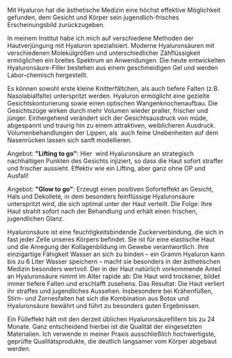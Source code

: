 Mit Hyaluron hat die ästhetische Medizin eine höchst effektive Möglichkeit gefunden, dem Gesicht und Körper sein jugendlich-frisches Erscheinungsbild zurückzugeben.

In meinem Institut habe ich mich auf verschiedene Methoden der Hautverjüngung mit Hyaluron spezialisiert. Moderne Hyaluronsäuren mit verschiedenen Molekülgrößen und unterschiedlicher Zähflüssigkeit ermöglichen ein breites Spektrum an Anwendungen. Die heute entwickelten Hyaluronsäure-Filler bestehen aus einem geschmeidigen Gel und werden Labor-chemisch hergestellt.

Es können sowohl erste kleine Knitterfältchen, als auch tiefere Falten (z.B. Nasolabialfalte) unterspritzt werden. Hyaluron ermöglicht eine gezielte Gesichtskonturierung sowie einen optischen Wangenknochenaufbau. Die Gesichtszüge wirken durch mehr Volumen wieder praller, frischer und jünger. Einhergehend verändert sich der Gesichtsausdruck von müde, abgespannt und traurig hin zu einem attraktiven, weiblicheren Ausdruck. Volumenbehandlungen der Lippen, als  auch feine Unebenheiten auf dem Nasenrücken lassen sich sanft modellieren.

Angebot: **"Lifting to go"**: Hier  wird Hyaluronsäure an strategisch nachhaltigen Punkten des Gesichts injiziert, so dass die Haut sofort straffer und frischer aussieht. Effektiv wie ein Lifting, aber ganz ohne OP und Ausfall!

Angebot: **"Glow to go"**: Erzeugt einen positiven Soforteffekt an Gesicht, Hals und Dekolleté, in dem besonders feinflüssige Hyaluronsäure unterspritzt wird, die sich optimal unter der Haut verteilt. Die Folge: Ihre Haut strahlt sofort nach der Behandlung und erhält einen frischen, jugendlichen Glanz. 

Hyaluronsäure ist eine feuchtigkeitsbindende Zuckerverbindung, die sich in fast jeder Zelle unseres Körpers befindet. Sie ist für eine elastische Haut und die Anregung der Kollagenbildung im Gewebe verantwortlich. Ihre einzigartige Fähigkeit Wasser an sich zu binden – ein Gramm Hyaluron kann bis zu 6 Liter Wasser speichern – macht sie besonders in der ästhetischen Medizin besonders wertvoll. Der in der Haut natürlich vorkommende Anteil an Hyaluronsäure nimmt im Alter rapide ab: Die Haut wird trockener, bildet immer tiefere Falten und erschlafft zusehens. Das Resultat: Die Haut verliert ihr straffes und jugendliches Aussehen. Insbesondere bei Krähenfüßen, Stirn- und Zornesfalten hat sich die Kombination aus Botox und Hyaluronsäure bewährt und führt zu besonders guten Ergebnissen.

Ein Fülleffekt hält mit den derzeit üblichen Hyaluronsäurefillern bis zu 24 Monate. Ganz entscheidend hierbei ist die Qualität der eingesetzten Materialien. Ich verwende in meiner Praxis ausschließlich hochwertigste, geprüfte Qualitätsprodukte, die deutlich langsamer vom Körper abgebaut werden.
